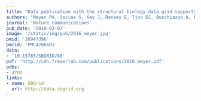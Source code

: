 ```yaml
---
title: "Data publication with the structural biology data grid supports live analysis"
authors: "Meyer PA, Socias S, Key J, Ransey E, Tjon EC, Buschiazzo A, Lei M, Botka C, Withrow J, Neau D, Rajashankar K, Anderson KS, Baxter RH, Blacklow SC, Boggon TJ, Bonvin AMJJ, Borek D, Brett TJ, Caflisch A, Chang C, Chazin WJ, Corbett KD, Cosgrove MS, Crosson S, Dhe-Paganon S, Cera ED, Drennan CL, Eck MJ, Eichman BF, Fan QR, Ferré-D'Amaré AR, Fromme JC, Garcia KC, Gaudet R, Gong P, Harrison SC, Heldwein EE, Jia Z, Keenan RJ, Kruse AC, Kvansakul M, McLellan JS, Modis Y, Nam Y, Otwinowski Z, Pai EF, Pereira PJB, Petosa C, Raman CS, Rapoport TA, Roll-Mecak A, Rosen MK, Rudenko G, Schlessinger J, Schwartz TU, Shamoo Y, Sondermann H, Tao YJ, Tolia NH, Tsodikov OV, Westover KD, Wu H, Foster I, **Fraser JS**, Maia FRNC, Gonen T, Kirchhausen T, Diederichs K, Crosas M, Sliz P"
journal: 'Nature Communications'
pub_date: '2016-03-07'
image: '/static/img/pub/2016_meyer.jpg'
pmid: '26947396'
pmcid: 'PMC4786681'
data:
- '10.15785/SBGRID/68'
pdf: 'http://cdn.fraserlab.com/publications/2016_meyer.pdf'
pdbs:
- 4YUO
links:
- name: SBGrid
  url: http://data.sbgrid.org
---
```

